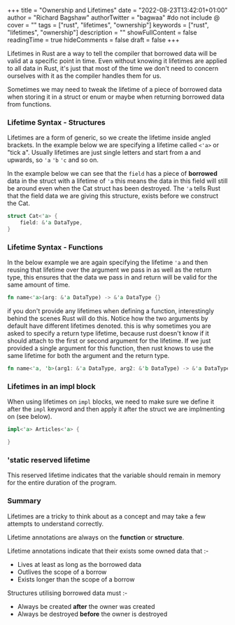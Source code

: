 +++
title = "Ownership and Lifetimes"
date = "2022-08-23T13:42:01+01:00"
author = "Richard Bagshaw"
authorTwitter = "bagwaa" #do not include @
cover = ""
tags = ["rust", "lifetimes", "ownership"]
keywords = ["rust", "lifetimes", "ownership"]
description = ""
showFullContent = false
readingTime = true
hideComments = false
draft = false
+++

Lifetimes in Rust are a way to tell the compiler that borrowed data will be valid at a specific point in time.   Even without knowing it lifetimes are applied to all data in Rust, it's just that most of the time we don't need to concern ourselves with it as the compiler handles them for us.

Sometimes we may need to tweak the lifetime of a piece of borrowed data when storing it in a struct or enum or maybe when returning borrowed data from functions.

### Lifetime Syntax - Structures

Lifetimes are a form of generic, so we create the lifetime inside angled brackets.  In the example below we are specifying a lifetime called `<'a>` or "tick a".  Usually lifetimes are just single letters and start from a and upwards, so `'a` `'b` `'c` and so on.

In the example below we can see that the `field` has a piece of **borrowed** data in the struct with a lifetime of `'a` this means the data in this field will still be around even when the Cat struct has been destroyed.  The `'a` tells Rust that the field data we are giving this structure, exists before we construct the Cat.

```rust
struct Cat<'a> {
    field: &'a DataType,
}
```

### Lifetime Syntax - Functions

In the below example we are again specifying the lifetime `'a` and then reusing that lifetime over the argument we pass in as well as the return type, this ensures that the data we pass in and return will be valid for the same amount of time.

```rust
fn name<'a>(arg: &'a DataType) -> &'a DataType {}
```

if you don't provide any lifetimes when defining a function, interestingly behind the scenes Rust will do this.  Notice how the two arguments by default have different lifetimes denoted.  this is why sometimes you are asked to specify a return type lifetime, because rust doesn't know if it should attach to the first or second argument for the lifetime.  If we just provided a single argument for this function, then rust knows to use the same lifetime for both the argument and the return type.

```rust
fn name<'a, 'b>(arg1: &'a DataType, arg2: &'b DataType) -> &'a DataType {}
```

### Lifetimes in an impl block

When using lifetimes on `impl` blocks, we need to make sure we define it after the `impl` keyword and then apply it after the struct we are implmenting on (see below).

```rust
impl<'a> Articles<'a> {

}
```

### 'static reserved lifetime

This reserved lifetime indicates that the variable should remain in memory for the entire duration of the program.

### Summary

Lifetimes are a tricky to think about as a concept and may take a few attempts to understand correctly.

Lifetime annotations are always on the **function** or **structure**.

Lifetime annotations indicate that their exists some owned data that :-

- Lives at least as long as the borrowed data
- Outlives the scope of a borrow
- Exists longer than the scope of a borrow

Structures utilising borrowed data must :-

- Always be created **after** the owner was created
- Always be destroyed **before** the owner is destroyed

